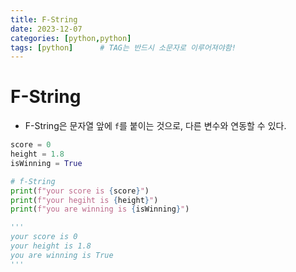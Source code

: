 ```yaml
---
title: F-String
date: 2023-12-07
categories: [python,python]
tags: [python]		# TAG는 반드시 소문자로 이루어져야함!
---
```


# **F-String**

* F-String은 문자열 앞에 `f`를 붙이는 것으로, 다른 변수와 연동할 수 있다.


```py
score = 0
height = 1.8
isWinning = True

# f-String
print(f"your score is {score}")
print(f"your hegiht is {height}")
print(f"you are winning is {isWinning}")

'''
your score is 0
your height is 1.8
you are winning is True
'''
```